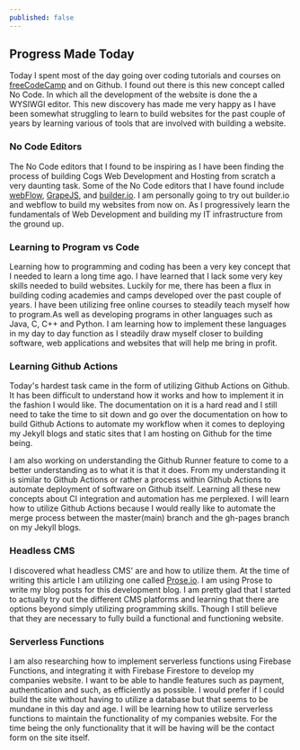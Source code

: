 ```yaml
---
published: false
---
```

## Progress Made Today

Today I spent most of the day going over coding tutorials and courses on [freeCodeCamp](https://www.freecodecamp.org/) and on Github. I found out there is this new concept called No Code. In which all the development of the website is done the a WYSIWGI editor. This new discovery has made me very happy as I have been somewhat struggling to learn to build websites for the past couple of years by learning various of tools that are involved with building a website. 

### No Code Editors
The No Code editors that I found to be inspiring as I have been finding the process of building Cogs Web Development and Hosting from scratch a very daunting task. Some of the No Code editors that I have found include [webFlow](https://www.webflow.com), [GrapeJS](https://www.graphjs.com), and [builder.io](https://www.builder.io). I am personally going to try out builder.io and webflow to build my websites from now on. As I progressively learn the fundamentals of Web Development and building my IT infrastructure from the ground up. 

### Learning to Program vs Code
Learning how to programming and coding has been a very key concept that I needed to learn a long time ago. I have learned that I lack some very key skills needed to build websites. Luckily for me, there has been a flux in building coding academies and camps developed over the past couple of years. I have been utilizing free online courses to steadily teach myself how to program.As well as developing programs in other languages such as Java, C, C++ and Python. I am learning how to implement these languages in my day to day function as I steadily draw myself closer to building software, web applications and websites that will help me bring in profit.

### Learning Github Actions
Today's hardest task came in the form of utilizing Github Actions on Github. It has been difficult to understand how it works and how to implement it in the fashion I would like. The documentation on it is a hard
read and I still need to take the time to sit down and go over the documentation on how to build Github Actions to automate my workflow when it comes to deploying my Jekyll blogs and static sites that I am hosting on Github for the time being. 

I am also working on understanding the Github Runner feature to come to a better understanding as to what it is that it does. From my understanding it is similar to Github Actions or rather a process within Github Actions to automate deployment of software on Github itself. Learning all these new concepts about CI integration and automation has me perplexed. I will learn how to utilize Github Actions because I would really like to automate the merge process between the master(main) branch and the gh-pages branch on my Jekyll blogs. 

### Headless CMS
I discovered what headless CMS' are and how to utilize them. At the time of writing this article I am utilizing one called [Prose.io](https://www.prose.io). I am using Prose to write my blog posts for this development blog. I am pretty glad that I started to actually try out the different CMS platforms and learning that there are options beyond simply utilizing programming skills. Though I still believe that they are necessary to fully build a functional and functioning website. 

### Serverless Functions
I am also researching how to implement serverless functions using Firebase Functions, and integrating it with Firebase Firestore to develop my companies website. I want to be able to handle features such as payment, authentication and such, as efficiently as possible. I would prefer if I could build the site without having to utilize a database but that seems to be mundane in this day and age. I will be learning how to utilize serverless functions to maintain the functionality of my companies website. For the time being the only functionality that it will be having will be the contact form on the site itself.



